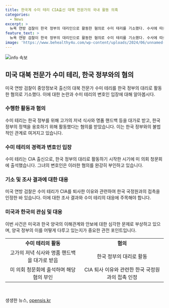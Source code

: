 ```yaml
---
title: 한국계 수미 테리 CIA출신 대북 전문가의 국내 활동 의혹
categories:
  - News
excerpt: >
  뉴욕 연방 검찰이 한국 정부의 대리인으로 활동한 혐의로 수미 테리를 기소했다. 수사에 따르면 그는 고가의 저녁 식사와 명품 핸드백 등을 받고 한국 정부를 위해 활동했으며, 최소 3만7천 달러의 뒷돈도 받았다. 수미 테리는 CIA에서 근무한 경력이 있으며, 미국 및 한국 언론에 출연하거나 기고하여 한국 정부의 정책을 옹호한 것으로 전해졌다. 해당 기간 동안 청문회에 등록된 외국 정부의 대리인이 아닌 것으로 선서해야 했던 그녀는 CIA에서 퇴사한 이유에 대해 한국 국정원과 접촉을 놓고 문제가 있었다고 인정한 바 있다.
feature_text: >
  뉴욕 연방 검찰이 한국 정부의 대리인으로 활동한 혐의로 수미 테리를 기소했다. 수사에 따르면 그는 고가의 저녁 식사와 명품 핸드백 등을 받고 한국 정부를 위해 활동했으며, 최소 3만7천 달러의 뒷돈도 받았다. 수미 테리는 CIA에서 근무한 경력이 있으며, 미국 및 한국 언론에 출연하거나 기고하여 한국 정부의 정책을 옹호한 것으로 전해졌다. 해당 기간 동안 청문회에 등록된 외국 정부의 대리인이 아닌 것으로 선서해야 했던 그녀는 CIA에서 퇴사한 이유에 대해 한국 국정원과 접촉을 놓고 문제가 있었다고 인정한 바 있다.
image: 'https://www.behealthy4u.com/wp-content/uploads/2024/06/unnamed-file.png'
---
```


<p><img src="https://www.behealthy4u.com/wp-content/uploads/2024/06/unnamed-file.png" alt="info 속보" /></p>

<h2 data-ke-size="size26">미국 대북 전문가 수미 테리, 한국 정부와의 혐의</h2>

<p data-ke-size="size16">미국 연방 검찰이 중앙정보국 출신의 대북 전문가 수미 테리를 한국 정부의 대리로 활동한 혐의로 기소했다. 이에 대한 논란과 수미 테리의 변호인 입장에 대해 알아봅시다.</p>

<h3>수행한 활동과 혐의</h3>

<p data-ke-size="size16">수미 테리는 한국 정부를 위해 고가의 저녁 식사와 명품 핸드백 등을 대가로 받고, 한국 정부의 정책을 옹호하기 위해 활동했다는 혐의를 받았습니다. 이는 한국 정부와의 불법적인 관계로 여겨지고 있습니다.</p>

<h3>수미 테리의 경력과 변호인 입장</h3>

<p data-ke-size="size16">수미 테리는 CIA 출신으로, 한국 정부의 대리로 활동하기 시작한 시기에 미 의회 청문회에 출석했습니다. 그녀의 변호인은 이러한 혐의를 완강히 부인하고 있습니다.</p>

<h3>기소 및 조사 결과에 대한 대응</h3>

<p data-ke-size="size16">미국 연방 검찰은 수미 테리가 CIA를 퇴사한 이유와 관련하여 한국 국정원과의 접촉을 인정한 바 있습니다. 이에 대한 조사 결과와 수미 테리의 대응에 주목해야 합니다.</p>

<h3>미국과 한국의 관심 및 대응</h3>

<p data-ke-size="size16">이번 사건은 미국과 한국 양국의 이해관계와 안보에 대한 심각한 문제로 부상하고 있으며, 양국 정부의 이를 어떻게 다루고 있는지가 중요한 관전 포인트입니다.</p>

<table>
    <tbody>
        <tr>
            <td style="text-align: center; height: 17px;"><b>수미 테리의 활동</b></td>
            <td style="text-align: center; height: 17px;"><b>혐의</b></td>
        </tr>
        <tr>
            <td style="text-align: center; height: 17px;">고가의 저녁 식사와 명품 핸드백을 대가로 받음</td>
            <td style="text-align: center; height: 17px;">한국 정부의 대리로 활동</td>
        </tr>
        <tr>
            <td style="text-align: center; height: 17px;">미 의회 청문회에 출석하며 해당 혐의 부인</td>
            <td style="text-align: center; height: 17px;">CIA 퇴사 이유와 관련한 한국 국정원과의 접촉 인정</td>
        </tr>
    </tbody>
</table>

<p data-ke-size="size16">&nbsp;</p>
생생한 뉴스, <a href="https://opensis.kr" rel="dofollow">opensis.kr</a>


